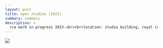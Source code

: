 ```yaml
---
layout: post
title: open studios (2023)
summary: summary
description: >
  rca work in progress 2023.<br><br>location: studio building, royal college of arts<br>dates: 3-4 february 2023<br>project: <a href="https://bsbiro.github.io/projects/pulpatronics" style="text-decoration:none" >pulpatronics</a>
---
```



<div class="slideshow-container">
<img src="https://bsbiro.github.io/exh7.jpg">
</div>
